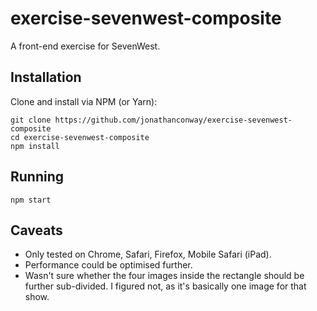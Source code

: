 # exercise-sevenwest-composite

A front-end exercise for SevenWest.

## Installation

Clone and install via NPM (or Yarn):

```
git clone https://github.com/jonathanconway/exercise-sevenwest-composite
cd exercise-sevenwest-composite
npm install
```

## Running

```
npm start
```

## Caveats

* Only tested on Chrome, Safari, Firefox, Mobile Safari (iPad).
* Performance could be optimised further.
* Wasn't sure whether the four images inside the rectangle should be further sub-divided. I figured not, as it's basically one image for that show.